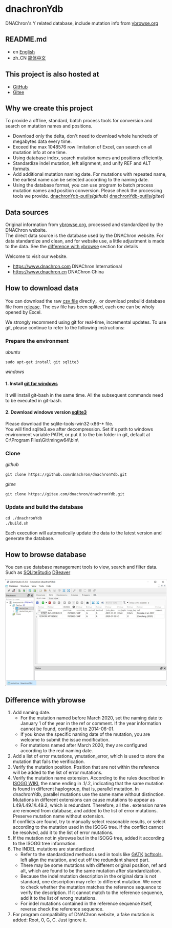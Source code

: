 # dnachronYdb
DNAChron's Y related database, include mutation info from [ybrowse.org](https://ybrowse.org/)

## README.md
- en [English](README.md)
- zh_CN [简体中文](README.zh_CN.md)

## This project is also hosted at
- [GitHub](https://github.com/dnachron/dnachronYdb)
- [Gitee](https://gitee.com/dnachron/dnachronYdb)

## Why we create this project
To provide a offline, standard, batch process tools for conversion and search on mutation names and positions.
- Download only the delta, don't need to download whole hundreds of megabytes data every time.
- Exceed the max 1048576 row limitation of Excel, can search on all mutation info at one time.
- Using database index, search mutation names and positions efficiently.
- Standardize indel mutation, left alignment, and unify REF and ALT formats.
- Add additional mutation naming date. For mutations with repeated name, the earliest name can be selected according to the naming date.
- Using the database format, you can use program to batch process mutation names and position conversion. Please check the processing tools we provide. [dnachronYdb-putils](https://github.com/dnachron/dnachronYdb-putils)*(github)*  [dnachronYdb-putils](https://gitee.com/dnachron/dnachronYdb-putils)*(gitee)*

## Data sources
Original information from [ybrowse.org](https://ybrowse.org/), processed and standardized by the DNAChron website.  
The direct data source is the database used by the DNAChron website. For data standardize and clean, and for website use, a little adjustment is made to the data. See the [difference with ybrowse](#difference-with-ybrowse) section for details

Welcome to visit our website.
- <https://www.dnachron.com> DNAChron International
- <https://www.dnachron.cn> DNAChron China

## How to download data
You can download the raw [csv file](/ymutation/) directly，or download prebuild database file from [release](../../releases/). The csv file has been splited, each one can be wholy opened by Excel.

We strongly recommend using git for real-time, incremental updates. To use git, please continue to refer to the following instructions:
### Prepare the environment
*ubuntu*
```
sudo apt-get install git sqlite3
```
*windows*
#### 1. Install [git for windows](https://github.com/git-for-windows/git/releases)
It will install git-bash in the same time. All the subsequent commands need to be executed in git-bash.
#### 2. Download windows version [sqlite3](https://www.sqlite.org/download.html)
Please download the sqlite-tools-win32-x86-* file.  
You will find sqlite3.exe after decompression. Set it's path to windows environment variable PATH, or put it to the bin folder in git, default at C:\Program Files\Git\mingw64\bin\
### Clone
*github*
```
git clone https://github.com/dnachron/dnachronYdb.git
```
*gitee*
```
git clone https://gitee.com/dnachron/dnachronYdb.git
```
### Update and build the database
```
cd ./dnachronYdb
./build.sh
```
Each execution will automatically update the data to the latest version and generate the database.

## How to browse database
You can use database management tools to view, search and filter data. Such as [SQLiteStudio](https://sqlitestudio.pl/) [DBeaver](https://dbeaver.io/)

![SQLiteStudio Filter](resources/SQLiteStudio.jpg?raw=true)

## Difference with ybrowse
1. Add naming date.
    - For the mutation named before March 2020, set the naming date to January 1 of the year in the ref or comment. If the year information cannot be found, configure it to 2014-06-01.
    - If you know the specific naming date of the mutation, you are welcome to submit the issue modification.
    - For mutations named after March 2020, they are configured according to the real naming date.
2. Add a list of error mutations, ymutation_error, which is used to store the mutation that fails the verification.
3. Verify the mutation position. Position that are not within the reference will be added to the list of error mutations.
4. Verify the mutation name extension. According to the rules described in [ISOGG WIKI](https://isogg.org/tree/SNPswithExtensions.html), the name ending in .1/.2, indicating that the same mutation is found in different haplogroup, that is, parallel mutation. In dnachronYdb, parallel mutations use the same name without distinction. Mutations in different extensions can cause mutations to appear as L49/L49.1/L49.2, which is redundant. Therefore, all the . extension name are removed from database, and added to the list of error mutations. Preserve mutation name without extension.  
If conflicts are found, try to manually select reasonable results, or select according to the mutation used in the ISOGG tree. If the conflict cannot be resolved, add it to the list of error mutations.
5. If the mutation not in ybrowse but in the ISOGG tree, added it according to the ISOGG tree information.
6. The INDEL mutations are standardized.
    - Refer to the standardized methods used in tools like [GATK](https://gatk.broadinstitute.org/hc/en-us/articles/5358887757979-LeftAlignAndTrimVariants) [bcftools](http://samtools.github.io/bcftools/bcftools.html#norm), left align the mutation, and cut off the redundant shared part.
    - There may be some mutations with different original position, ref and alt, which are found to be the same mutation after standardization.
    - Because the indel mutation description in the original data is not standard, one description may refer to different mutation. We need to check whether the mutation matches the reference sequence to verify the description. If it cannot match to the reference sequence, add it to the list of wrong mutations.
    - For indel mutations contained in the reference sequence itself, reverse check the reference sequence.
7. For program compatibility of DNAChron website, a fake mutation is added: Root, 0, G, C. Just ignore it.
